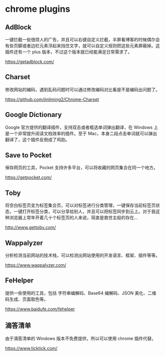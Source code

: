 # chrome plugins

## AdBlock

一键拦截一些很烦人的广告，并且可以右键自定义拦截，半屏看博客的时候偶尔会有些页脚或者边栏元素浮起来挡住文字，就可以自定义规则把这些元素屏蔽掉。这插件还有一个 plus 版本，不过这个版本就已经能满足日常需求了。

<https://getadblock.com/>

## Charset

修改网站的编码，遇到乱码问题时可以通过修改编码对比看是不是编码出问题了。

<https://github.com/jinliming2/Chrome-Charset>

## Google Dictionary

Google 官方提供的翻译插件，支持双击或者框选单词弹出翻译，在 Windows 上是一个非常提升阅读文档效率的插件。至于 Mac，本身二段点击单词就可以弹出翻译了，这个插件反倒成了鸡肋。

## Save to Pocket

保存网页的工具，Pocket 支持许多平台，可以将收藏的网页集合在同一个地方。

<https://getpocket.com/>

## Toby

将空白标签页变为标签集合页，可以对标签进行分类管理，一键保存当前标签页状态，一键打开标签分类，可以分享给别人，并且可以把标签同步到云上。对于我这种浏览器上常年开着几十个标签页的人来说，简直是救世主般的存在...

<http://www.gettoby.com/>

## Wappalyzer

分析检测当前网站的技术栈，可以检测出网站使用的开发语言、框架、插件等等。

<https://www.wappalyzer.com/>

## FeHelper

提供一些使用的工具，包括 字符串编解码、Base64 编解码、JSON 美化、二维码生成、页面取色等。

<https://www.baidufe.com/fehelper>

## 滴答清单

由于滴答清单的 Windows 版本不免费提供，所以可以使用 chrome 插件代替。

<https://www.ticktick.com/>
